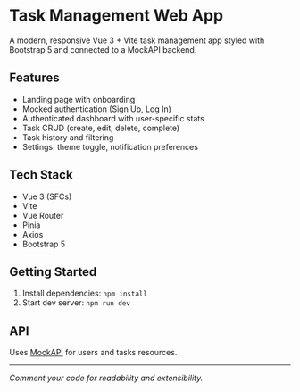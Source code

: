 # Task Management Web App

A modern, responsive Vue 3 + Vite task management app styled with Bootstrap 5 and connected to a MockAPI backend.

## Features

- Landing page with onboarding
- Mocked authentication (Sign Up, Log In)
- Authenticated dashboard with user-specific stats
- Task CRUD (create, edit, delete, complete)
- Task history and filtering
- Settings: theme toggle, notification preferences

## Tech Stack

- Vue 3 (SFCs)
- Vite
- Vue Router
- Pinia
- Axios
- Bootstrap 5

## Getting Started

1. Install dependencies: `npm install`
2. Start dev server: `npm run dev`

## API

Uses [MockAPI](${API_URL}/) for users and tasks resources.

---

_Comment your code for readability and extensibility._
